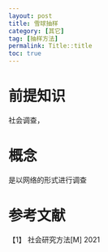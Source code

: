 ```yaml
---
layout: post
title: 雪球抽样
category: [其它]
tag: [抽样方法]
permalink: Title::title
toc: true
---
```


# 前提知识
社会调查，

# 概念
是以网络的形式进行调查

# 参考文献
【1】 社会研究方法[M] 2021